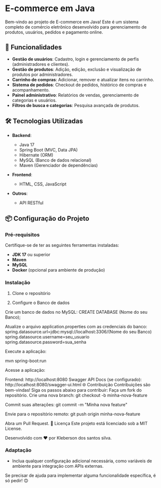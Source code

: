 # E-commerce em Java

Bem-vindo ao projeto de E-commerce em Java! Este é um sistema completo de comércio eletrônico desenvolvido para gerenciamento de produtos, usuários, pedidos e pagamento online. 

## 🚀 Funcionalidades

- **Gestão de usuários**: Cadastro, login e gerenciamento de perfis (administradores e clientes).
- **Gestão de produtos**: Adição, edição, exclusão e visualização de produtos por administradores.
- **Carrinho de compras**: Adicionar, remover e atualizar itens no carrinho.
- **Sistema de pedidos**: Checkout de pedidos, histórico de compras e acompanhamento.
- **Painel administrativo**: Relatórios de vendas, gerenciamento de categorias e usuários.
- **Filtros de busca e categorias**: Pesquisa avançada de produtos.

## 🛠️ Tecnologias Utilizadas

- **Backend**:
  - Java 17
  - Spring Boot (MVC, Data JPA)
  - Hibernate (ORM)
  - MySQL (Banco de dados relacional)
  - Maven (Gerenciador de dependências)
  
- **Frontend**:
  - HTML, CSS, JavaScript

- **Outros**:
  - API RESTful

## 📦 Configuração do Projeto

### Pré-requisitos

Certifique-se de ter as seguintes ferramentas instaladas:
- **JDK 17** ou superior
- **Maven**
- **MySQL**
- **Docker** (opcional para ambiente de produção)

### Instalação

1. Clone o repositório

2. Configure o Banco de dados


Crie um banco de dados no MySQL:
 CREATE DATABASE (Nome do seu Banco);

Atualize o arquivo application.properties com as credenciais do banco:
 spring.datasource.url=jdbc:mysql://localhost:3306/(Nome do seu Banco)
spring.datasource.username=seu_usuario
spring.datasource.password=sua_senha

Execute a aplicação:

 mvn spring-boot:run


Acesse a aplicação:


Frontend: http://localhost:8080
Swagger API Docs (se configurado): http://localhost:8080/swagger-ui.html
🌐 Contribuição
Contribuições são bem-vindas! Siga os passos abaixo para contribuir:
Faça um fork do repositório.
Crie uma nova branch:
 git checkout -b minha-nova-feature


Commit suas alterações:
 git commit -m "Minha nova feature"


Envie para o repositório remoto:
 git push origin minha-nova-feature


Abra um Pull Request.
📄 Licença
Este projeto está licenciado sob a MIT License.

Desenvolvido com ❤️ por Kleberson dos santos silva.

### Adaptação
- Inclua qualquer configuração adicional necessária, como variáveis de ambiente para integração com APIs externas.

Se precisar de ajuda para implementar alguma funcionalidade específica, é só pedir! 😊



